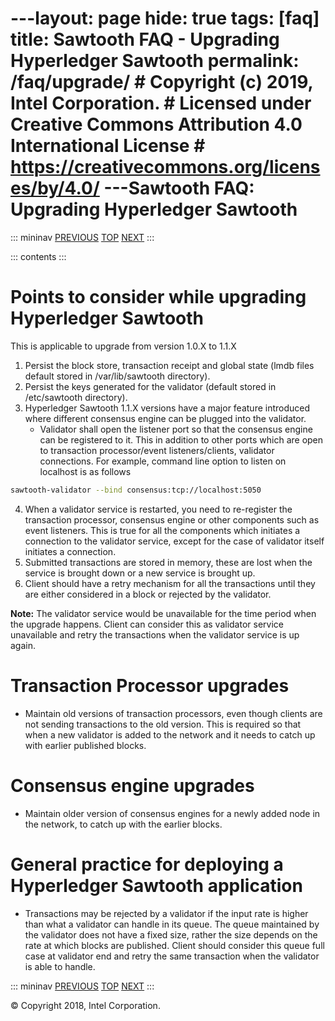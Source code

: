 \-\--layout: page hide: true tags: \[faq\] title: Sawtooth FAQ -
Upgrading Hyperledger Sawtooth permalink: /faq/upgrade/ \# Copyright (c)
2019, Intel Corporation. \# Licensed under Creative Commons Attribution
4.0 International License \#
<https://creativecommons.org/licenses/by/4.0/> \-\--Sawtooth FAQ:
Upgrading Hyperledger Sawtooth
============================================

::: mininav
[PREVIOUS](/faq/docker/) [TOP](/faq/) [NEXT](/faq/glossary/)
:::

::: contents
:::

# Points to consider while upgrading Hyperledger Sawtooth

This is applicable to upgrade from version 1.0.X to 1.1.X

1.  Persist the block store, transaction receipt and global state (lmdb
    files default stored in /var/lib/sawtooth directory).
2.  Persist the keys generated for the validator (default stored in
    /etc/sawtooth directory).
3.  Hyperledger Sawtooth 1.1.X versions have a major feature introduced
    where different consensus engine can be plugged into the validator.
    -   Validator shall open the listener port so that the consensus
        engine can be registered to it. This in addition to other ports
        which are open to transaction processor/event listeners/clients,
        validator connections. For example, command line option to
        listen on localhost is as follows

``` sh
sawtooth-validator --bind consensus:tcp://localhost:5050
```

4.  When a validator service is restarted, you need to re-register the
    transaction processor, consensus engine or other components such as
    event listeners. This is true for all the components which initiates
    a connection to the validator service, except for the case of
    validator itself initiates a connection.
5.  Submitted transactions are stored in memory, these are lost when the
    service is brought down or a new service is brought up.
6.  Client should have a retry mechanism for all the transactions until
    they are either considered in a block or rejected by the validator.

**Note:** The validator service would be unavailable for the time period
when the upgrade happens. Client can consider this as validator service
unavailable and retry the transactions when the validator service is up
again.

# Transaction Processor upgrades

-   Maintain old versions of transaction processors, even though clients
    are not sending transactions to the old version. This is required so
    that when a new validator is added to the network and it needs to
    catch up with earlier published blocks.

# Consensus engine upgrades

-   Maintain older version of consensus engines for a newly added node
    in the network, to catch up with the earlier blocks.

# General practice for deploying a Hyperledger Sawtooth application

-   Transactions may be rejected by a validator if the input rate is
    higher than what a validator can handle in its queue. The queue
    maintained by the validator does not have a fixed size, rather the
    size depends on the rate at which blocks are published. Client
    should consider this queue full case at validator end and retry the
    same transaction when the validator is able to handle.

::: mininav
[PREVIOUS](/faq/docker/) [TOP](/faq/) [NEXT](/faq/glossary/)
:::

© Copyright 2018, Intel Corporation.
